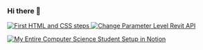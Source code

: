 ### Hi there 👋

<!-- BEGIN EXAMPLE-YOUTUBE-CARDS -->
<a href="https://www.youtube.com/watch?v=1tbb4JUSlA0">
  <picture>
    <source media="(prefers-color-scheme: dark)" srcset="https://ytcards.demolab.com/?id=UCPl4ch3nITvVgFvOeemF-TQ&title=First+HTML+and+CSS+steps&lang=en&timestamp=1661864404&background_color=%230d1117&title_color=%23ffffff&stats_color=%23dedede&max_title_lines=2&width=250&border_radius=5&duration=312">
    <img src="https://ytcards.demolab.com/?id=UCPl4ch3nITvVgFvOeemF-TQ&title=First+HTML+and+CSS+steps&lang=en&timestamp=1661864404&background_color=%23ffffff&title_color=%2324292f&stats_color=%2357606a&max_title_lines=2&width=250&border_radius=5&duration=312" alt="First HTML and CSS steps" title="First HTML and CSS steps">
  </picture>
</a>

<a href="https://www.youtube.com/watch?v=1F6EUURSrd4">
  <picture>
    <source media="(prefers-color-scheme: dark)" srcset="https://ytcards.demolab.com/?id=UCPl4ch3nITvVgFvOeemF-TQ&title=Change+Parameter+Level+Revit+API&lang=en&timestamp=1661864404&background_color=%230d1117&title_color=%23ffffff&stats_color=%23dedede&max_title_lines=2&width=250&border_radius=5&duration=312">
    <img src="https://ytcards.demolab.com/?id=UCPl4ch3nITvVgFvOeemF-TQ&title=Change+Parameter+Level+Revit+API&lang=en&timestamp=1661864404&background_color=%23ffffff&title_color=%2324292f&stats_color=%2357606a&max_title_lines=2&width=250&border_radius=5&duration=312" alt="Change Parameter Level Revit API" title="Change Parameter Level Revit API">
  </picture>
</a>

[![My Entire Computer Science Student Setup in Notion](https://ytcards.demolab.com/?id=Nv1Z3Aximdg&title=My+Entire+Computer+Science+Student+Setup+in+Notion&lang=en&timestamp=1692043807&background_color=%230d1117&title_color=%23ffffff&stats_color=%23dedede&max_title_lines=1&width=250&border_radius=5&duration=1296 "My Entire Computer Science Student Setup in Notion")](https://www.youtube.com/watch?v=Nv1Z3Aximdg)

<!--
**AnnaAntonovna/AnnaAntonovna** is a ✨ _special_ ✨ repository because its `README.md` (this file) appears on your GitHub profile.

Here are some ideas to get you started:

- 🔭 I’m currently working on ...
- 🌱 I’m currently learning ...
- 👯 I’m looking to collaborate on ...
- 🤔 I’m looking for help with ...
- 💬 Ask me about ...
- 📫 How to reach me: ...
- 😄 Pronouns: ...
- ⚡ Fun fact: ...
-->
